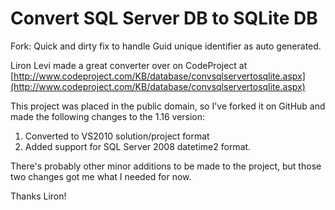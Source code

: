 # Convert SQL Server DB to SQLite DB #

Fork: Quick and dirty fix to handle Guid unique identifier as auto generated.

Liron Levi made a great converter over on CodeProject at [http://www.codeproject.com/KB/database/convsqlservertosqlite.aspx](http://www.codeproject.com/KB/database/convsqlservertosqlite.aspx)

This project was placed in the public domain, so I've forked it on GitHub and made the following changes to the 1.16 version:

1. Converted to VS2010 solution/project format
2. Added support for SQL Server 2008 datetime2 format.

There's probably other minor additions to be made to the project, but those two changes got me what I needed for now.

Thanks Liron!
